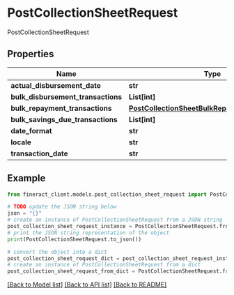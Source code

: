 # PostCollectionSheetRequest

PostCollectionSheetRequest

## Properties

Name | Type | Description | Notes
------------ | ------------- | ------------- | -------------
**actual_disbursement_date** | **str** |  | [optional] 
**bulk_disbursement_transactions** | **List[int]** |  | [optional] 
**bulk_repayment_transactions** | [**PostCollectionSheetBulkRepaymentTransactions**](PostCollectionSheetBulkRepaymentTransactions.md) |  | [optional] 
**bulk_savings_due_transactions** | **List[int]** |  | [optional] 
**date_format** | **str** |  | [optional] 
**locale** | **str** |  | [optional] 
**transaction_date** | **str** |  | [optional] 

## Example

```python
from fineract_client.models.post_collection_sheet_request import PostCollectionSheetRequest

# TODO update the JSON string below
json = "{}"
# create an instance of PostCollectionSheetRequest from a JSON string
post_collection_sheet_request_instance = PostCollectionSheetRequest.from_json(json)
# print the JSON string representation of the object
print(PostCollectionSheetRequest.to_json())

# convert the object into a dict
post_collection_sheet_request_dict = post_collection_sheet_request_instance.to_dict()
# create an instance of PostCollectionSheetRequest from a dict
post_collection_sheet_request_from_dict = PostCollectionSheetRequest.from_dict(post_collection_sheet_request_dict)
```
[[Back to Model list]](../README.md#documentation-for-models) [[Back to API list]](../README.md#documentation-for-api-endpoints) [[Back to README]](../README.md)


